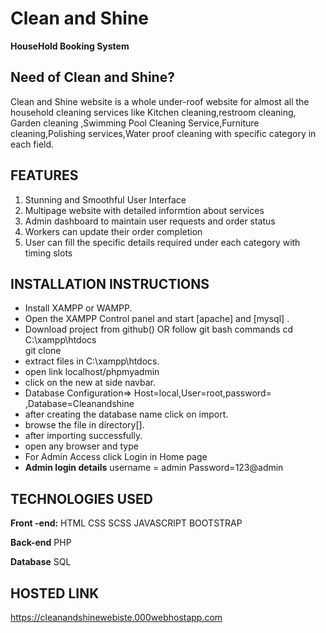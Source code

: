 
# Clean and Shine

**HouseHold Booking System**

 ## Need of Clean and Shine?
Clean and Shine website is a whole under-roof website for almost all the household cleaning services like Kitchen cleaning,restroom cleaning,
Garden cleaning ,Swimming Pool Cleaning Service,Furniture cleaning,Polishing services,Water proof cleaning with specific category
in each field.


 
 ## FEATURES
 1. Stunning and Smoothful User Interface
 2. Multipage website with detailed informtion about services
 3. Admin dashboard to maintain user requests and order status
 4. Workers can update their order completion
 5. User can fill the  specific details required under each category with timing slots
 
## INSTALLATION INSTRUCTIONS
* Install XAMPP or WAMPP.
* Open the XAMPP Control panel and start [apache] and [mysql] .
* Download project from github() OR follow git bash commands
  cd C:\xampp\htdocs\
  git clone 
* extract files in C:\xampp\htdocs.
* open link localhost/phpmyadmin
* click on the new at side navbar.
* Database Configuration=>
    Host=local,User=root,password=``  ``,Database=Cleanandshine
* after creating the database name click on import.
* browse the file in directory[].
* after importing successfully.
* open any browser and type 
* For Admin Access click Login in Home page
* **Admin login details** username = admin Password=123@admin

## TECHNOLOGIES USED


**Front -end:**
HTML
CSS
SCSS
JAVASCRIPT
BOOTSTRAP


**Back-end**
   PHP
   
   
**Database**
  SQL

## HOSTED LINK
https://cleanandshinewebiste.000webhostapp.com
